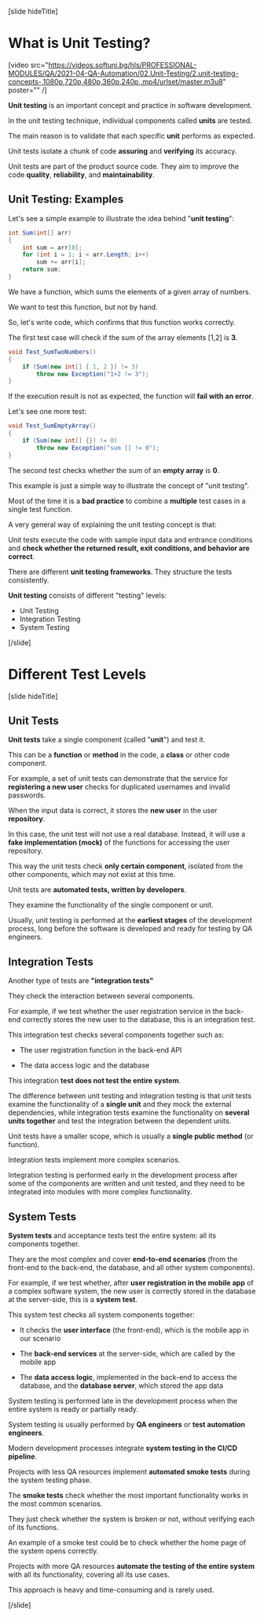 [slide hideTitle]

# What is Unit Testing?

[video src="https://videos.softuni.bg/hls/PROFESSIONAL-MODULES/QA/2021-04-QA-Automation/02.Unit-Testing/2.unit-testing-concepts-,1080p,720p,480p,360p,240p,.mp4/urlset/master.m3u8" poster="" /]

**Unit testing** is an important concept and practice in software development.

In the unit testing technique, individual components called **units** are tested.

The main reason is to validate that each specific **unit** performs as expected.

Unit tests isolate a chunk of code **assuring** and **verifying** its accuracy.

Unit tests are part of the product source code. They aim to improve the code **quality**, **reliability**, and **maintainability**.

## Unit Testing: Examples

Let's see a simple example to illustrate the idea behind "**unit testing**":

```csharp
int Sum(int[] arr)
{
    int sum = arr[0];
    for (int i = 1; i < arr.Length; i++)
        sum += arr[i];
    return sum;
}
```

We have a function, which sums the elements of a given array of numbers.

We want to test this function, but not by hand.

So, let's write code, which confirms that this function works correctly.

The first test case will check if the sum of the array elements \[1,2\] is **3**.

```csharp
void Test_SumTwoNumbers()
{
    if (Sum(new int[] { 1, 2 }) != 3)
        throw new Exception("1+2 != 3");
}
```

If the execution result is not as expected, the function will **fail with an error**.

Let's see one more test:

```csharp
void Test_SumEmptyArray()
{
    if (Sum(new int[] {}) != 0)
        throw new Exception("sum [] != 0");
}
```

The second test checks whether the sum of an **empty array** is **0**.

This example is just a simple way to illustrate the concept of "unit testing".

Most of the time it is a **bad practice** to combine a **multiple** test cases in a single test function.

A very general way of explaining the unit testing concept is that:

Unit tests execute the code with sample input data and entrance conditions and **check whether the returned result, exit conditions, and behavior are correct**.

There are different **unit testing frameworks**. They structure the tests consistently.

**Unit testing** consists of different "testing" levels:

- Unit Testing
- Integration Testing
- System Testing

[/slide]

# Different Test Levels

[slide hideTitle]

## Unit Tests

**Unit tests** take a single component (called "**unit**") and test it.

This can be a **function** or **method** in the code, a **class** or other code component.

For example, a set of unit tests can demonstrate that the service for **registering a new user** checks for duplicated usernames and invalid passwords.

When the input data is correct, it stores the **new user** in the user **repository**.

In this case, the unit test will not use a real database. Instead, it will use a **fake implementation (mock)** of the functions for accessing the user repository.

This way the unit tests check **only certain component**, isolated from the other components, which may not exist at this time.

Unit tests are **automated tests, written by developers**.

They examine the functionality of the single component or unit.

Usually, unit testing is performed at the **earliest stages** of the development process, long before the software is developed and ready for testing by QA engineers.

## Integration Tests

Another type of tests are **"integration tests"**

They check the interaction between several components.

For example, if we test whether the user registration service in the back-end correctly stores the new user to the database, this is an integration test.

This integration test checks several components together such as:

- The user registration function in the back-end API

- The data access logic and the database

This integration **test does not test the entire system**.

The difference between unit testing and integration testing is that unit tests examine the functionality of a **single unit** and they mock the external dependencies,
while integration tests examine the functionality on **several units together** and test the integration between the dependent units.

Unit tests have a smaller scope, which is usually a **single public method** (or function).

Integration tests implement more complex scenarios.

Integration testing is performed early in the development process after some of the components are written and unit tested, and they need to be integrated into modules with more complex functionality.


## System Tests

**System tests** and acceptance tests test the entire system: all its components together.

They are the most complex and cover **end-to-end scenarios** (from the front-end to the back-end, the database, and all other system components).

For example, if we test whether, after **user registration in the mobile app** of a complex software system, the new user is correctly stored in the database at the server-side, this is a **system test**.

This system test checks all system components together:

- It checks the **user interface** (the front-end), which is the mobile app in our scenario

- The **back-end services** at the server-side, which are called by the mobile app

- The **data access logic**, implemented in the back-end to access the database, and the **database server**, which stored the app data

System testing is performed late in the development process when the entire system is ready or partially ready.

System testing is usually performed by **QA engineers** or **test automation engineers**.

Modern development processes integrate **system testing in the CI/CD pipeline**.

Projects with less QA resources implement **automated smoke tests** during the system testing phase.

The **smoke tests** check whether the most important functionality works in the most common scenarios.

They just check whether the system is broken or not, without verifying each of its functions.

An example of a smoke test could be to check whether the home page of the system opens correctly.

Projects with more QA resources **automate the testing of the entire system** with all its functionality, covering all its use cases.

This approach is heavy and time-consuming and is rarely used.

[/slide]
